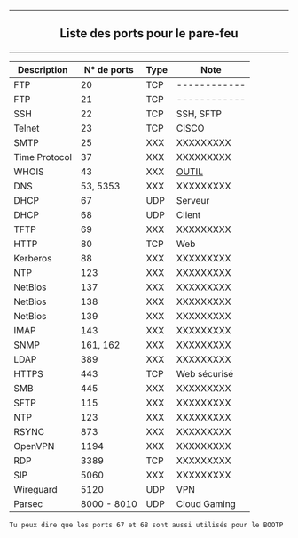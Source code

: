 ---------------------------------------------------------------------------------------------------------------------------------------------------------------------------------------------------
## <p align='center'> Liste des ports pour le pare-feu </p>
---------------------------------------------------------------------------------------------------------------------------------------------------------------------------------------------------

| Description   | N° de ports | Type | Note         |
| ------------- | ----------- | ---- | ------------ |
| FTP           | 20          | TCP  | ------------ |
| FTP           | 21          | TCP  | ------------ |
| SSH           | 22          | TCP  | SSH, SFTP    |
| Telnet        | 23          | TCP  | CISCO        |
| SMTP          | 25          | XXX  | XXXXXXXXX    |
| Time Protocol | 37          | XXX  | XXXXXXXXX    |
| WHOIS         | 43          | XXX  | [OUTIL](https://learn.microsoft.com/en-us/sysinternals/downloads/whois) |
| DNS           | 53, 5353    | XXX  | XXXXXXXXX    |
| DHCP          | 67          | UDP  | Serveur      |
| DHCP          | 68          | UDP  | Client       |
| TFTP          | 69          | XXX  | XXXXXXXXX    |
| HTTP          | 80          | TCP  | Web          |
| Kerberos      | 88          | XXX  | XXXXXXXXX    |
| NTP           | 123         | XXX  | XXXXXXXXX    |
| NetBios       | 137         | XXX  | XXXXXXXXX    |
| NetBios       | 138         | XXX  | XXXXXXXXX    |
| NetBios       | 139         | XXX  | XXXXXXXXX    |
| IMAP          | 143         | XXX  | XXXXXXXXX    |
| SNMP          | 161, 162    | XXX  | XXXXXXXXX    |
| LDAP          | 389         | XXX  | XXXXXXXXX    |
| HTTPS         | 443         | TCP  | Web sécurisé |
| SMB           | 445         | XXX  | XXXXXXXXX    |
| SFTP          | 115         | XXX  | XXXXXXXXX    |
| NTP           | 123         | XXX  | XXXXXXXXX    |
| RSYNC         | 873         | XXX  | XXXXXXXXX    |
| OpenVPN       | 1194        | XXX  | XXXXXXXXX    |
| RDP           | 3389        | TCP  | XXXXXXXXX    |
| SIP           | 5060        | XXX  | XXXXXXXXX    |
| Wireguard     | 5120        | UDP  | VPN          |
| Parsec        | 8000 - 8010 | UDP  | Cloud Gaming |


```` 
Tu peux dire que les ports 67 et 68 sont aussi utilisés pour le BOOTP

```` 
